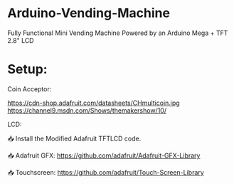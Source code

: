 # Arduino-Vending-Machine
Fully Functional Mini Vending Machine Powered by an Arduino Mega + TFT 2.8" LCD


# Setup:

Coin Acceptor:

https://cdn-shop.adafruit.com/datasheets/CHmulticoin.jpg
https://channel9.msdn.com/Shows/themakershow/10/

LCD:

📥 Install the Modified Adafruit TFTLCD code.

📥 Adafruit GFX: https://github.com/adafruit/Adafruit-GFX-Library

📥 Touchscreen: https://github.com/adafruit/Touch-Screen-Library